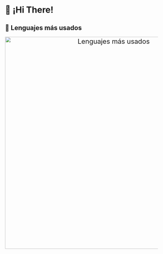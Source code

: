# 👋 ¡Hi There!

## 🚀 Lenguajes más usados

<p align="center">
  <img
    src="https://github-readme-stats1-fjrbachs-projects.vercel.app/api/top-langs/?username=FJRBach&layout=compact&langs_count=15&hide=css,html,blade&theme=transparent&card_width=600&custom_title=Lenguajes%20más%20usados&count_private=true"
    alt="Lenguajes más usados"
    style="max-width: 100%; min-width: 300px; width: 700px; height: auto; font-size: 22px;"
  >
</p>
